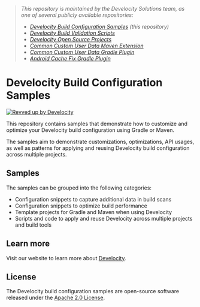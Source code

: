 > _This repository is maintained by the Develocity Solutions team, as one of several publicly available repositories:_
> - _[Develocity Build Configuration Samples][develocity-build-config-samples] (this repository)_
> - _[Develocity Build Validation Scripts][develocity-build-validation-scripts]_
> - _[Develocity Open Source Projects][develocity-oss-projects]_
> - _[Common Custom User Data Maven Extension][ccud-maven-extension]_
> - _[Common Custom User Data Gradle Plugin][ccud-gradle-plugin]_
> - _[Android Cache Fix Gradle Plugin][android-cache-fix-plugin]_

# Develocity Build Configuration Samples

[![Revved up by Develocity](https://img.shields.io/badge/Revved%20up%20by-Develocity-06A0CE?logo=Gradle&labelColor=02303A)](https://ge.solutions-team.gradle.com/scans)

This repository contains samples that demonstrate how to customize and optimize your Develocity build configuration using Gradle or Maven.

The samples aim to demonstrate customizations, optimizations, API usages, as well as patterns for applying and reusing Develocity build configuration across multiple projects.

## Samples

The samples can be grouped into the following categories:

 - Configuration snippets to capture additional data in build scans
 - Configuration snippets to optimize build performance
 - Template projects for Gradle and Maven when using Develocity
 - Scripts and code to apply and reuse Develocity across multiple projects and build tools

## Learn more

Visit our website to learn more about [Develocity][develocity].

## License

The Develocity build configuration samples are open-source software released under the [Apache 2.0 License][apache-license].

[develocity-build-config-samples]: https://github.com/gradle/develocity-build-config-samples
[develocity-build-validation-scripts]: https://github.com/gradle/gradle-enterprise-build-validation-scripts
[develocity-oss-projects]: https://github.com/gradle/develocity-oss-projects
[ccud-gradle-plugin]: https://github.com/gradle/common-custom-user-data-gradle-plugin
[ccud-maven-extension]: https://github.com/gradle/common-custom-user-data-maven-extension
[android-cache-fix-plugin]: https://github.com/gradle/android-cache-fix-gradle-plugin
[develocity]: https://gradle.com/develocity
[apache-license]: https://www.apache.org/licenses/LICENSE-2.0.html
